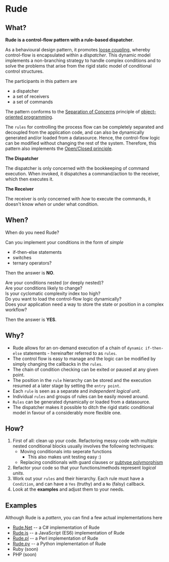 # Rude

## What?

**Rude is a control-flow pattern with a rule-based dispatcher**. 

As a behavioural design pattern, it promotes [loose coupling](https://en.wikipedia.org/wiki/Loose_coupling), whereby control-flow is encapsulated within a *dispatcher*.
This dynamic model implements a non-branching strategy to handle complex conditions and to solve the problems that arise from the rigid static model of conditional control structures.

The participants in this pattern are
  - a dispatcher
  - a set of receivers
  - a set of commands
  
The pattern conforms to the [Separation of Concerns](https://en.wikipedia.org/wiki/Separation_of_concerns) principle of [object-oriented programming](https://en.wikipedia.org/wiki/Object-oriented_programming). 

The `rules` for controlling the process flow can be completely separated and decoupled from the application code, and can also be dynamically generated and/or loaded from a datasource. Hence, the control-flow logic can be modified without changing the rest of the system. Therefore, this pattern also implements the [Open/Closed principle](https://en.wikipedia.org/wiki/Open/closed_principle).

**The Dispatcher**

The dispatcher is only concerned with the bookkeeping of command execution. When invoked, it dispatches a command/action to the receiver, which then executes it.

**The Receiver**

The receiver is only concerned with *how* to execute the commands, it doesn't know *when* or under what condition.




## When?

When do you need Rude?

Can you implement your conditions in the form of *simple*
 - if-then-else statements
 - switches
 - ternary operators? 

Then the answer is **NO**. 

Are your conditions nested (or deeply nested)? \
Are your conditions likely to change? \
Is your cyclomatic complexity index too high? \
Do you want to load the control-flow logic dynamically? \
Does your application need a way to store the state or position in a complex workflow?

Then the answer is **YES**.


## Why?

  - Rude allows for an on-demand execution of a chain of `dynamic if-then-else` statements - hereinafter referred to as `rules`.
  - The control flow is easy to manage and the logic can be modified by simply changing the callbacks in the `rules`.
  - The chain of condition checking can be exited or paused at any given point.
  - The position in the `rule` hierarchy can be stored and the execution resumed at a later stage by setting the `entry point`. 
  - Each `rule` is seen as a separate and *independent logical unit*.
  - Individual `rules` and groups of rules can be easily moved around.
  - `Rules` can be generated dynamically or loaded from a datasource. 
  - The dispatcher makes it possible to ditch the rigid static conditional model in favour of a considerably more flexible one.


## How?

1. First of all: clean up your code. Refactoring messy code with multiple nested conditional blocks usually involves the following techniques: 
    * Moving conditionals into seperate functions
	    * This also makes unit testing easy :)
    * Replacing conditionals with guard clauses or [subtype polymorphism](https://en.wikipedia.org/wiki/Subtyping)
2. Refactor your code so that your functions/methods represent *logical units*. 
3. Work out your `rules` and their hierarchy. Each rule must have a `Condition`, and can have a `Yes` (truthy) and a `No` (falsy) callback. 
4. Look at the **examples** and adjust them to your needs. 

## Examples

Although Rude is a *pattern*, you can find a few actual implementations here

  * [Rude.Net](https://github.com/kaisersparpick/Rude.Net) -- a C# implementation of Rude
  * [Rude.js](https://github.com/kaisersparpick/Rude.js) -- a JavaScript (ES6) implementation of Rude
  * [Rude.pl](https://github.com/kaisersparpick/Rude.pl) -- a Perl implementation of Rude
  * [Rude.py](https://github.com/kaisersparpick/Rude.py) -- a Python implementation of Rude
  * Ruby (soon)
  * PHP (soon)
